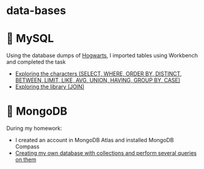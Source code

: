 # data-bases

# 🐬 MySQL 

Using the database dumps of [Hogwarts](https://drive.google.com/drive/u/3/folders/1MC0AttnmlAmugifFlX3hG6pssYZDqpPB), I imported tables using Workbench and completed the task
* [Exploring the characters (SELECT, WHERE, ORDER BY, DISTINCT, BETWEEN, LIMIT, LIKE, AVG, UNION, HAVING, GROUP BY, CASE)](https://docs.google.com/document/d/1HeRuBECQoMg2JJkdi7bpZsKPwlExKEQM/edit?usp=share_link&ouid=118309166559401563003&rtpof=true&sd=true)
* [Exploring the library (JOIN)](https://docs.google.com/document/d/11Xpqe3QwRRrvlBhwgxcJUs97rs7VNEwh/edit?usp=share_link&ouid=118309166559401563003&rtpof=true&sd=true)


# 🌿 MongoDB
During my homework:
* I created an account in MongoDB Atlas and installed MongoDB Compass 
* [Creating my own database with collections and perform several queries on them](https://docs.google.com/document/d/1KG1yvnVDioc6Rs6GRRxGA6kLv8q9ncxqfDYXv6U-gjo/edit?usp=sharing)
